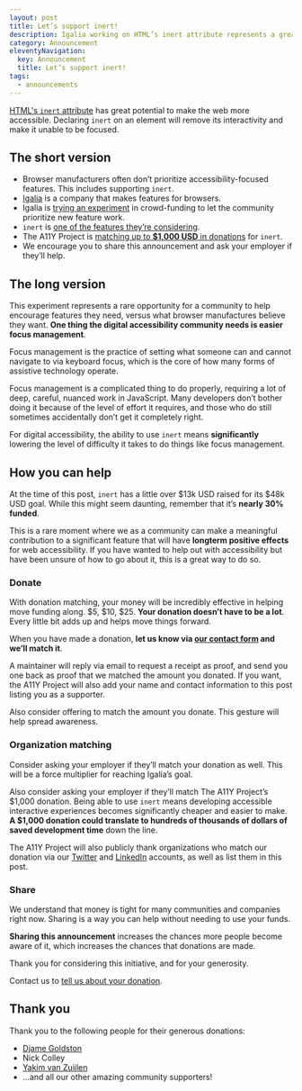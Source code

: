```yaml
---
layout: post
title: Let’s support inert!
description: Igalia working on HTML’s inert attribute represents a great opportunity to move web accessibility forward.
category: Announcement
eleventyNavigation:
  key: Announcement
  title: Let’s support inert!
tags:
  - announcements
---
```


[HTML's `inert` attribute](https://html.spec.whatwg.org/multipage/interaction.html#inert) has great potential to make the web more accessible. Declaring `inert` on an element will remove its interactivity and make it unable to be focused.

## The short version

- Browser manufacturers often don’t prioritize accessibility-focused features. This includes supporting `inert`.
- [Igalia](https://www.igalia.com/) is a company that makes features for browsers.
- Igalia is [trying an experiment](https://www.igalia.com/open-prioritization/) in crowd-funding to let the community prioritize new feature work.
- `inert` is [one of the features they’re considering](https://www.igalia.com/open-prioritization/#inertwebkit).
- The A11Y Project is [matching up to <strong>$1,000 USD</strong> in donations](https://opencollective.com/html-inert-in-webkit-safari) for `inert`.
- We encourage you to share this announcement and ask your employer if they’ll help.


## The long version

This experiment represents a rare opportunity for a community to help encourage features they need, versus what browser manufactures believe they want. <strong>One thing the digital accessibility community needs is easier focus management</strong>.

Focus management is the practice of setting what someone can and cannot navigate to via keyboard focus, which is the core of how many forms of assistive technology operate.

Focus management is a complicated thing to do properly, requiring a lot of deep, careful, nuanced work in JavaScript. Many developers don’t bother doing it because of the level of effort it requires, and those who do still sometimes accidentally don’t get it completely right.

For digital accessibility, the ability to use `inert` means <strong>significantly</strong> lowering the level of difficulty it takes to do things like focus management.


## How you can help

At the time of this post, `inert` has a little over $13k USD raised for its $48k USD goal. While this might seem daunting, remember that it’s <strong>nearly 30% funded</strong>.

This is a rare moment where we as a community can make a meaningful contribution to a significant feature that will have <strong>longterm positive effects</strong> for web accessibility. If you have wanted to help out with accessibility but have been unsure of how to go about it, this is a great way to do so.

### Donate

With donation matching, your money will be incredibly effective in helping move funding along. $5, $10, $25. <strong>Your donation doesn’t have to be a lot</strong>. Every little bit adds up and helps move things forward.

When you have made a donation, <strong>let us know via  [our contact form](https://www.a11yproject.com/contact/) and we’ll match it</strong>.

A maintainer will reply via email to request a receipt as proof, and send you one back as proof that we matched the amount you donated. If you want, the A11Y Project will also add your name and contact information to this post listing you as a supporter.

Also consider offering to match the amount you donate. This gesture will help spread awareness.

### Organization matching

Consider asking your employer if they’ll match your donation as well. This will be a force multiplier for reaching Igalia’s goal.

Also consider asking your employer if they’ll match The A11Y Project’s $1,000 donation. Being able to use `inert` means developing accessible interactive experiences becomes significantly cheaper and easier to make. <strong>A $1,000 donation could translate to hundreds of thousands of dollars of saved development time</strong> down the line.

The A11Y Project will also publicly thank organizations who match our donation via our [Twitter](https://twitter.com/A11YProject) and [LinkedIn](https://www.linkedin.com/company/the-a11y-project/) accounts, as well as list them in this post.

### Share

We understand that money is tight for many communities and companies right now. Sharing is a way you can help without needing to use your funds.

<strong>Sharing this announcement</strong> increases the chances more people become aware of it, which increases the chances that donations are made.

Thank you for considering this initiative, and for your generosity.

<p class="c-contribute__cta">
	Contact us to <a href="{{ /contact/ | url }}">tell us about your donation</a>.
</p>

## Thank you

Thank you to the following people for their generous donations:

- [Djame Goldston](https://www.linkedin.com/in/djame/)
- Nick Colley
- [Yakim van Zuijlen](http://yakim.nl/)
- …and all our other amazing community supporters!
